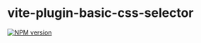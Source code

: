 # vite-plugin-basic-css-selector

[![NPM version](https://img.shields.io/npm/v/vite-plugin-basic-css-selector?color=a1b858&label=)](https://www.npmjs.com/package/vite-plugin-basic-css-selector)
